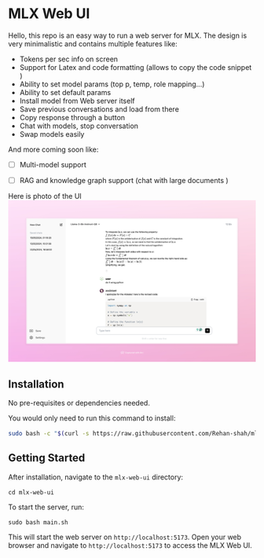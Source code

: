 # MLX Web UI

Hello, this repo is an easy way to run a web server for MLX. The design is very minimalistic and contains multiple features like:

- Tokens per sec info on screen
- Support for Latex and code formatting (allows to copy the code snippet )
- Ability to set model params (top p, temp, role mapping...)
- Ability to set default params
- Install model from Web server itself
- Save previous conversations and load from there
- Copy response through a button 
- Chat with models, stop conversation
- Swap models easily

And more coming soon like:

- [ ] Multi-model support
- [ ] RAG and knowledge graph support (chat with large documents )



Here is photo of the UI
![UI look img](./sample.png)


## Installation

No pre-requisites or dependencies needed.

You would only need to run this command to install:

```bash
sudo bash -c "$(curl -s https://raw.githubusercontent.com/Rehan-shah/mlx-web-ui/main/install.sh)"
```

## Getting Started

After installation, navigate to the `mlx-web-ui` directory:

```
cd mlx-web-ui
```

To start the server, run:

```
sudo bash main.sh
```

This will start the web server on `http://localhost:5173`. Open your web browser and navigate to `http://localhost:5173` to access the MLX Web UI.

